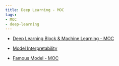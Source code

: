 ```yaml
---
title: Deep Learning - MOC
tags:
- MOC
- deep-learning
---
```


* [Deep Learning Block & Machine Learning - MOC](Deep_Learning_And_Machine_Learning/Deep_Learning_Block_and_Machine_Learning_Block/Deep_Learning_Block_And_Machine_Learning_MOC.md)

* [Model Interpretability](Deep_Learning_And_Machine_Learning/Model_interpretability/Model_Interpretability_MOC.md)

* [Famous Model - MOC](Deep_Learning_And_Machine_Learning/Famous_Model/Famous_Model_MOC.md)